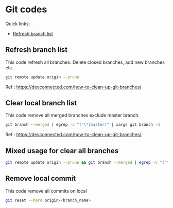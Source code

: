 # Git codes

Quick links:

- [Refresh branch list](https://github.com/tolgayolal/storage/blob/main/code-lib/git/README.md#refresh-branch-list)

## Refresh branch list
This code refresh all branches. Delete closed branches, add new branches etc..
```cmd
git remote update origin --prune
```
Ref : https://devconnected.com/how-to-clean-up-git-branches/


## Clear local branch list
This code remove all merged branches exclude master branch. 
```cmd
git branch --merged | egrep -v "(^\*|master)" | xargs git branch -d
```
Ref : https://devconnected.com/how-to-clean-up-git-branches/

## Mixed usage for clear all branches
```bash
git remote update origin --prune && git branch --merged | egrep -v "(^\*|master)" | xargs git branch -d
```


## Remove local commit
This code remove all commits on local 
```bash
git reset --hard origin/<branch_name>
```
